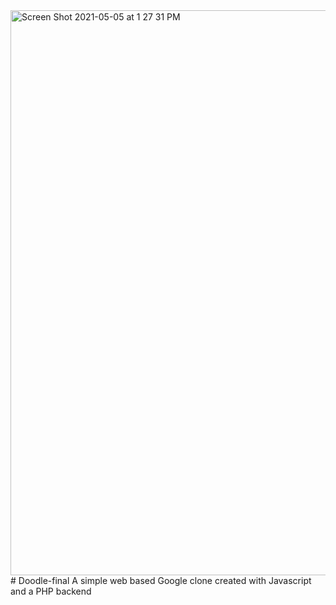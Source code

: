 <img width="904" alt="Screen Shot 2021-05-05 at 1 27 31 PM" src="https://user-images.githubusercontent.com/78291849/117186545-f1562e00-ada8-11eb-9f77-6d406fb8ea5f.png">
# Doodle-final
A simple web based Google clone created with Javascript and a PHP backend
